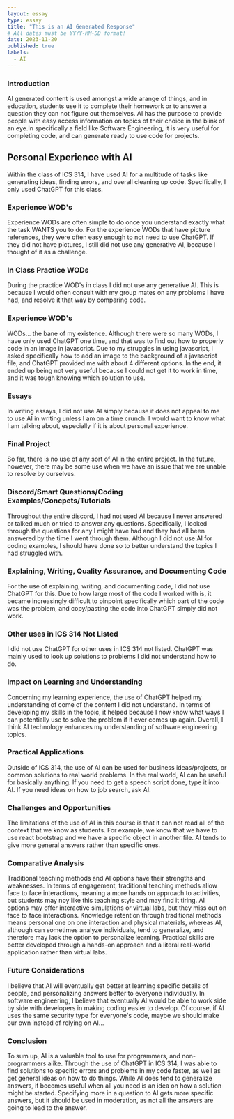 ```yaml
---
layout: essay
type: essay
title: "This is an AI Generated Response"
# All dates must be YYYY-MM-DD format!
date: 2023-11-20
published: true
labels:
  - AI
---
```

<h3>Introduction</h3>
AI generated content is used amongst a wide arange of things, and in education, students use it to complete their homework or to answer a question they can not figure out themselves. AI has the purpose to provide people with easy access information on topics of their choice in the blink of an eye.In specifically a field like Software Engineering, it is very useful for completing code, and can generate ready to use code for projects.
<h2>Personal Experience with AI</h2>
Within the class of ICS 314, I have used AI for a multitude of tasks like generating ideas, finding errors, and overall cleaning up code. Specifically, I only used ChatGPT for this class.
<h3>Experience WOD's</h3>
Experience WODs are often simple to do once you understand exactly what the task WANTS you to do. For the experience WODs that have picture references, they were often easy enough to not need to use ChatGPT. If they did not have pictures, I still did not use any generative AI, because I thought of it as a challenge.
<h3>In Class Practice WODs</h3>
During the practice WOD's in class I did not use any generative AI. This is because I would often consult with my group mates on any problems I have had, and resolve it that way by comparing code.
<h3>Experience WOD's</h3>
WODs... the bane of my existence. Although there were so many WODs, I have only used ChatGPT one time, and that was to find out how to properly code in an image in javascript. Due to my struggles in using javascript, I asked specifically how to add an image to the background of a javascript file, and ChatGPT provided me with about 4 different options. In the end, it ended up being not very useful because I could not get it to work in time, and it was tough knowing which solution to use.
<h3>Essays</h3>
In writing essays, I did not use AI simply because it does not appeal to me to use AI in writing unless I am on a time crunch. I would want to know what I am talking about, especially if it is about personal experience.
<h3>Final Project</h3>
So far, there is no use of any sort of AI in the entire project. In the future, however, there may be some use when we have an issue that we are unable to resolve by ourselves.
<h3>Discord/Smart Questions/Coding Examples/Concpets/Tutorials</h3>
Throughout the entire discord, I had not used AI because I never answered or talked much or tried to answer any questions. Specifically, I looked through the questions for any I might have had and they had all been answered by the time I went through them. Although I did not use AI for coding examples, I should have done so to better understand the topics I had struggled with.
<h3>Explaining, Writing, Quality Assurance, and Documenting Code</h3>
For the use of explaining, writing, and documenting code, I did not use ChatGPT for this. Due to how large most of the code I worked with is, it became increasingly difficult to pinpoint specifically which part of the code was the problem, and copy/pasting the code into ChatGPT simply did not work. 
<h3>Other uses in ICS 314 Not Listed</h3>
I did not use ChatGPT for other uses in ICS 314 not listed. ChatGPT was mainly used to look up solutions to problems I did not understand how to do.
<h3>Impact on Learning and Understanding</h3>
Concerning my learning experience, the use of ChatGPT helped my understanding of come of the content I did not understand. In terms of developing my skills in the topic, it helped because I now know what ways I can potentially use to solve the problem if it ever comes up again. Overall, I think AI technology enhances my understanding of software engineering topics.
<h3>Practical Applications</h3>
Outside of ICS 314, the use of AI can be used for business ideas/projects, or common solutions to real world problems. In the real world, AI can be useful for basically anything. If you need to get a speech script done, type it into AI. If you need ideas on how to job search, ask AI.
<h3>Challenges and Opportunities</h3>
The limitations of the use of AI in this course is that it can not read all of the context that we know as students. For example, we know that we have to use react bootstrap and we have a specific object in another file. AI tends to give more general answers rather than specific ones.
<h3>Comparative Analysis</h3>
Traditional teaching methods and AI options have their strengths and weaknesses. In terms of engagement, traditional teaching methods allow face to face interactions, meaning a more hands on approach to activities, but students may noy like this teaching style and may find it tiring. AI options may offer interactive simulations or virtual labs, but they miss out on face to face interactions. Knowledge retention through traditional methods means personal one on one interaction and physical materials, whereas AI, although can sometimes analyze individuals, tend to generalize, and therefore may lack the option to personalize learning. Practical skills are better developed through a hands-on approach and a literal real-world application rather than virtual labs.
<h3>Future Considerations</h3>
I believe that AI will eventually get better at learning specific details of people, and personalizing answers better to everyone individually. In software engineering, I believe that eventually AI would be able to work side by side with developers in making coding easier to develop. Of course, if AI uses the same security type for everyone's code, maybe we should make our own instead of relying on AI...
<h3>Conclusion</h3>
To sum up, AI is a valuable tool to use for programmers, and non-programmers alike. Through the use of ChatGPT in ICS 314, I was able to find solutions to specific errors and problems in my code faster, as well as get general ideas on how to do things. While AI does tend to generalize answers, it becomes useful when all you need is an idea on how a solution might be started. Specifying more in a question to AI gets more specific answers, but it should be used in moderation, as not all the answers are going to lead to the answer.
